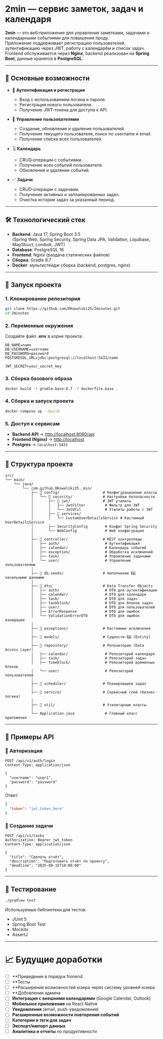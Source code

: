 # 2min — сервис заметок, задач и календаря

**2min** — это веб‑приложение для управления заметками, задачами и календарными событиями для повышения проду.  
Приложение поддерживает регистрацию пользователей, аутентификацию через JWT, работу с календарём и список задач.  
Frontend обслуживается через **Nginx**, backend реализован на **Spring Boot**, данные хранятся в **PostgreSQL**.

---

## 📌 Основные возможности

- 🔑 **Аутентификация и регистрация**
  - Вход с использованием логина и пароля.
  - Регистрация нового пользователя.
  - Получение JWT‑токена для доступа к API.

- 👤 **Управление пользователями**
  - Создание, обновление и удаление пользователей.
  - Получение текущего пользователя, поиск по username и email.
  - Получение списка всех пользователей.

- 🗓️ **Календарь**
  - CRUD‑операции с событиями.
  - Получение всех событий пользователя.
  - Обновление и удаление событий.

- ✅ **Задачи**
  - CRUD‑операции с задачами.
  - Получение активных и запланированных задач.
  - Очистка истории задач за указанный период.

---

## 🛠️ Технологический стек

- **Backend**: Java 17, Spring Boot 3.5  
  (Spring Web, Spring Security, Spring Data JPA, Validation, Liquibase, MapStruct, Lombok, JWT)
- **Database**: PostgreSQL 16
- **Frontend**: Nginx (раздача статических файлов)
- **Сборка**: Gradle 8.7
- **Docker**: мультистейдж сборка (backend, postgres, nginx)

---

## 🚀 Запуск проекта

### 1. Клонирование репозитория
```bash
git clone https://github.com/DKowalski25/2minutes.git
cd 2minutes
```

### 2. Переменные окружения
Создайте файл **.env** в корне проекта:
```env
DB_NAME=name
DB_USERNAME=username
DB_PASSWORD=password
POSTGRESQL_URL=jdbc:postgresql://localhost:5433/name

JWT_SECRET=your_secret_key
```

### 3. Сборка базового образа
```bash
docker build -t gradle-base:8.7 -f dockerfile.base .
```

### 4. Сборка и запуск проекта
```bash
docker compose up --build
```

### 5. Доступ к сервисам
- **Backend API** → [http://localhost:8080/api](http://localhost:8080/api)  
- **Frontend (Nginx)** → [http://localhost](http://localhost)  
- **Postgres** → `localhost:5433`  

---

## 📂 Структура проекта

```
src/
└── main/
    └── java/
        └── com.github.DKowalski25._min/
            ├── 📁 config/                    # Конфигурационные классы
            │   └── 📁 security/              # Настройки безопасности
            │       ├── 📁 jwt/               # JWT утилиты
            │       │   ├── JwtFilter         # Фильтр для JWT
            │       │   └── JwtUtil           # Утилиты работы с JWT
            │       ├── 📁 services/
            │       │   └── CustomUserDetailsService # Кастомный UserDetailsService
            │       ├── SecurityConfig        # Конфиг Spring Security
            │       └── WebConfig             # Web конфигурация
            │
            ├── 📁 controller/                # REST контроллеры
            │   ├── auth/                     # Аутентификация
            │   ├── calendar/                 # Календарь событий
            │   ├── exception/                # Обработка исключений
            │   ├── task/                     # Управление задачами
            │   └── user/                     # Управление пользователями
            │
            ├── 📁 db.seeds/                  # Наполнение БД начальными данными
            │
            ├── 📁 dto/                       # Data Transfer Objects
            │   ├── auth/                     # DTO для аутентификации
            │   ├── calendar/                 # DTO для календаря
            │   ├── task/                     # DTO для задач
            │   ├── taskblock/                # DTO для блоков задач
            │   ├── user/                     # DTO для пользователей
            │   ├── ErrorResponse             # DTO для ошибок
            │   └── ValidationErrorDTO        # DTO для ошибок валидации
            │
            ├── 📁 exceptions/                # Кастомные исключения
            │
            ├── 📁 models/                    # Сущности БД (Entity)
            │
            ├── 📁 repository/                # Репозитории (Data Access Layer)
            │   ├── calendar/                 # Репозиторий календаря
            │   ├── task/                     # Репозиторий задач
            │   ├── timeblock/                # Репозиторий временных блоков
            │   └── user/                     # Репозиторий пользователей
            │
            ├── 📁 scheduler/                 # Планировщики задач
            │
            ├── 📁 service/                   # Сервисный слой (бизнес-логика)
            │
            ├── 📁 util/                      # Утилитарные классы
            │
            └── Application.java              # Главный класс приложения
```

---

## 📑 Примеры API

### 🔐 Авторизация
```http
POST /api/v1/auth/login
Content-Type: application/json

{
  "username": "user1",
  "password": "password"
}
```

Ответ:
```json
{
  "token": "jwt_token_here"
}
```

### 📝 Создание задачи
```http
POST /api/v1/tasks
Authorization: Bearer jwt_token
Content-Type: application/json

{
  "title": "Сделать отчёт",
  "description": "Подготовить отчёт по проекту",
  "deadline": "2025-09-15T10:00:00"
}
```

---

## 🧪 Тестирование

```bash
./gradlew test
```

Используемые библиотеки для тестов:
- JUnit 5
- Spring Boot Test
- Mockito
- AssertJ
---

# 📈 Будущие доработки

*   [ ] **Приведение в порядок fronend
*   [ ] **Тесты
*   [ ] **Расширение возможностей юзера через систему уровней юзера
*   [ ] **Добовления админа
*   [ ] **Интеграция с внешними календарями** (Google Calendar, Outlook)
*   [ ] **Мобильное приложение** на React Native
*   [ ] **Уведомления** (email, push-уведомления)
*   [ ] **Расширенные возможности повторения событий**
*   [ ] **Категории и теги для задач**
*   [ ] **Экспорт/импорт данных**
*   [ ] **Аналитика и отчеты** по продуктивности

